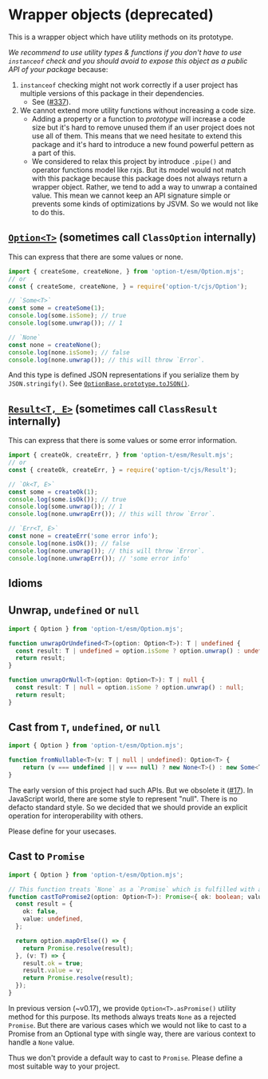 # Wrapper objects (deprecated)

This is a wrapper object which have utility methods on its prototype.

_We recommend to use utility types & functions if you don't have to use `instanceof` check and
you should avoid to expose this object as a public API of your package_  because:

1. `instanceof` checking might not work correctly if a user project has multiple versions of this package in their dependencies.
    - See ([#337](https://github.com/karen-irc/option-t/pull/337)).
2. We cannot extend more utility functions without increasing a code size.
    - Adding a property or a function to _prototype_ will increase a code size
      but it's hard to remove unused them if an user project does not use all of them.
      This means that we need hesitate to extend this package
      and it's hard to introduce a new found powerful pettern as a part of this.
    - We considered to relax this project by introduce `.pipe()` and operator functions model like rxjs.
      But its model would not match with this package because this package does not always return a wrapper object.
      Rather, we tend to add a way to unwrap a contained value.
      This mean we cannot keep an API signature simple or prevents some kinds of optimizations by JSVM.
      So we would not like to do this.


## [`Option<T>`](../src/Option.d.ts) (sometimes call `ClassOption` internally)

This can express that there are some values or none.

```javascript
import { createSome, createNone, } from 'option-t/esm/Option.mjs';
// or
const { createSome, createNone, } = require('option-t/cjs/Option');

// `Some<T>`
const some = createSome(1);
console.log(some.isSome); // true
console.log(some.unwrap()); // 1

// `None`
const none = createNone();
console.log(none.isSome); // false
console.log(none.unwrap()); // this will throw `Error`.
```

And this type is defined JSON representations if you serialize them by `JSON.stringify()`.
See [`OptionBase.prototype.toJSON()`](./src/Option.js).


## [`Result<T, E>`](./src/Result.d.ts) (sometimes call `ClassResult` internally)

This can express that there is some values or some error information.

```javascript
import { createOk, createErr, } from 'option-t/esm/Result.mjs';
// or
const { createOk, createErr, } = require('option-t/cjs/Result');

// `Ok<T, E>`
const some = createOk(1);
console.log(some.isOk()); // true
console.log(some.unwrap()); // 1
console.log(none.unwrapErr()); // this will throw `Error`.

// `Err<T, E>`
const none = createErr('some error info');
console.log(none.isOk()); // false
console.log(none.unwrap()); // this will throw `Error`.
console.log(none.unwrapErr()); // 'some error info'
```

## Idioms

## Unwrap, `undefined` or `null`

```typescript
import { Option } from 'option-t/esm/Option.mjs';

function unwrapOrUndefined<T>(option: Option<T>): T | undefined {
  const result: T | undefined = option.isSome ? option.unwrap() : undefined;
  return result;
}

function unwrapOrNull<T>(option: Option<T>): T | null {
  const result: T | null = option.isSome ? option.unwrap() : null;
  return result;
}
```


## Cast from `T`, `undefined`, or `null`

```typescript
import { Option } from 'option-t/esm/Option.mjs';

function fromNullable<T>(v: T | null | undefined): Option<T> {
    return (v === undefined || v === null) ? new None<T>() : new Some<T>(v);
}
```

The early version of this project had such APIs. But we obsolete it ([#17](https://github.com/karen-irc/option-t/issues/17)).
In JavaScript world, there are some style to represent "null". There is no defacto standard style.
So we decided that we should provide an explicit operation for interoperability with others.

Please define for your usecases.


## Cast to `Promise`

```typescript
import { Option } from 'option-t/esm/Option.mjs';

// This function treats `None` as a `Promise` which is fulfilled with a tagged union object.
function castToPromise2(option: Option<T>): Promise<{ ok: boolean; value: T }> {
  const result = {
    ok: false,
    value: undefined,
  };

  return option.mapOrElse(() => {
    return Promise.resolve(result);
  }, (v: T) => {
    result.ok = true;
    result.value = v;
    return Promise.resolve(result);
  });
}
```

In previous version (~v0.17), we provide `Option<T>.asPromise()` utility method for this purpose.
Its methods always treats `None` as a rejected `Promise`.
But there are various cases which we would not like to cast to a Promise from an Optional type with single way,
there are various context to handle a `None` value.

Thus we don't provide a default way to cast to `Promise`. Please define a most suitable way to your project.

